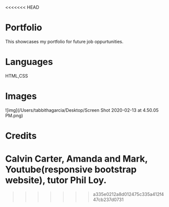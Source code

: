 <<<<<<< HEAD
# Portfolio
This showcases my portfolio for future job oppurtunities.

# Languages 
HTML,CSS

# Images
![img](/Users/tabbithagarcia/Desktop/Screen Shot 2020-02-13 at 4.50.05 PM.png)
# Credits
 Calvin Carter, Amanda and Mark, Youtube(responsive bootstrap website), tutor Phil Loy.
=======

>>>>>>> a335e0212a8d012475c335a412f447cb237d0731
